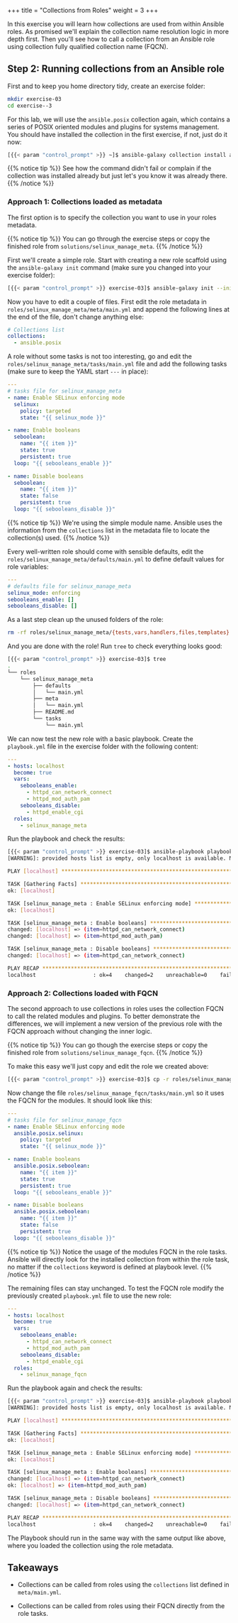 +++
title = "Collections from Roles"
weight = 3
+++

In this exercise you will learn how collections are used from within Ansible roles. As promised we'll explain the collection name resolution logic in more depth first. Then you'll see how to call a collection from an Ansible role using collection fully qualified collection name (FQCN).

## Step 2: Running collections from an Ansible role

First and to keep you home directory tidy, create an exercise folder:

```bash
mkdir exercise-03
cd exercise--3
```

For this lab, we will use the `ansible.posix` collection again, which contains a series of POSIX
oriented modules and plugins for systems management. You should have installed the collection in the first exercise, if not, just do it now:

```bash
[{{< param "control_prompt" >}} ~]$ ansible-galaxy collection install ansible.posix
```

{{% notice tip %}}
See how the command didn't fail or complain if the collection was installed already but just let's you know it was already there.
{{% /notice %}}

### Approach 1: Collections loaded as metadata

The first option is to specify the collection you want to use in your roles metadata.

{{% notice tip %}}
You can go through the exercise steps or copy the finished role from `solutions/selinux_manage_meta`.
{{% /notice %}}

First we'll create a simple role. Start with creating a new role scaffold using the `ansible-galaxy init` command (make sure you changed into your exercise folder):

```bash
[{{< param "control_prompt" >}} exercise-03]$ ansible-galaxy init --init-path roles selinux_manage_meta
```

Now you have to edit a couple of files. First edit the role metadata in `roles/selinux_manage_meta/meta/main.yml` and append the following lines at the end of the file, don't change anything else:

```yaml
# Collections list
collections:
  - ansible.posix
```

A role without some tasks is not too interesting, go and edit the `roles/selinux_manage_meta/tasks/main.yml` file and add the following tasks (make sure to keep the YAML start `---` in place):

```yaml
---
# tasks file for selinux_manage_meta
- name: Enable SELinux enforcing mode
  selinux:
    policy: targeted
    state: "{{ selinux_mode }}"

- name: Enable booleans
  seboolean:
    name: "{{ item }}"
    state: true
    persistent: true
  loop: "{{ sebooleans_enable }}"

- name: Disable booleans
  seboolean:
    name: "{{ item }}"
    state: false
    persistent: true
  loop: "{{ sebooleans_disable }}"
```

{{% notice tip %}}
We're using the simple module name. Ansible uses the information from the `collections` list in the metadata file to locate the collection(s) used.
{{% /notice %}}

Every well-written role should come with sensible defaults, edit the `roles/selinux_manage_meta/defaults/main.yml` to define default values for role variables:

```yaml
---
# defaults file for selinux_manage_meta
selinux_mode: enforcing
sebooleans_enable: []
sebooleans_disable: []
```

As a last step clean up the unused folders of the role:

```bash
rm -rf roles/selinux_manage_meta/{tests,vars,handlers,files,templates}
```

And you are done with the role! Run `tree` to check everything looks good:

```bash
[{{< param "control_prompt" >}} exercise-03]$ tree
.
└── roles
    └── selinux_manage_meta
        ├── defaults
        │   └── main.yml
        ├── meta
        │   └── main.yml
        ├── README.md
        └── tasks
            └── main.yml
```

We can now test the new role with a basic playbook. Create the `playbook.yml` file in the exercise folder with the following content:

```yaml
---
- hosts: localhost
  become: true
  vars:
    sebooleans_enable:
      - httpd_can_network_connect
      - httpd_mod_auth_pam
    sebooleans_disable:
      - httpd_enable_cgi
  roles:
    - selinux_manage_meta
```

Run the playbook and check the results:

```bash
[{{< param "control_prompt" >}} exercise-03]$ ansible-playbook playbook.yml
[WARNING]: provided hosts list is empty, only localhost is available. Note that the implicit localhost does not match 'all'

PLAY [localhost] ******************************************************************************************************

TASK [Gathering Facts] ************************************************************************************************
ok: [localhost]

TASK [selinux_manage_meta : Enable SELinux enforcing mode] ************************************************************
ok: [localhost]

TASK [selinux_manage_meta : Enable booleans] **************************************************************************
changed: [localhost] => (item=httpd_can_network_connect)
changed: [localhost] => (item=httpd_mod_auth_pam)

TASK [selinux_manage_meta : Disable booleans] *************************************************************************
changed: [localhost] => (item=httpd_can_network_connect)

PLAY RECAP ************************************************************************************************************
localhost                  : ok=4    changed=2    unreachable=0    failed=0    skipped=0    rescued=0    ignored=0
```

### Approach 2: Collections loaded with FQCN

The second approach to use collections in roles uses the collection FQCN to call the related modules and plugins. To better demonstrate the differences, we will implement a new version of the previous role with the FQCN approach without changing the inner logic.

{{% notice tip %}}
You can go though the exercise steps or copy the finished role from `solutions/selinux_manage_fqcn`.
{{% /notice %}}

To make this easy we'll just copy and edit the role we created above:

```bash
[{{< param "control_prompt" >}} exercise-03]$ cp -r roles/selinux_manage_meta/ roles/selinux_manage_fqcn
```

Now change the file `roles/selinux_manage_fqcn/tasks/main.yml` so it uses the FQCN for the modules. It should look like this:

```yaml
---
# tasks file for selinux_manage_fqcn
- name: Enable SELinux enforcing mode
  ansible.posix.selinux:
    policy: targeted
    state: "{{ selinux_mode }}"

- name: Enable booleans
  ansible.posix.seboolean:
    name: "{{ item }}"
    state: true
    persistent: true
  loop: "{{ sebooleans_enable }}"

- name: Disable booleans
  ansible.posix.seboolean:
    name: "{{ item }}"
    state: false
    persistent: true
  loop: "{{ sebooleans_disable }}"
```

{{% notice tip %}}
Notice the usage of the modules FQCN in the role tasks. Ansible will directly look for the installed collection from within the role task, no matter if the `collections` keyword is defined at playbook level.
{{% /notice %}}

The remaining files can stay unchanged. To test the FQCN role modify the previously created `playbook.yml` file to use the new role:

```yaml
---
- hosts: localhost
  become: true
  vars:
    sebooleans_enable:
      - httpd_can_network_connect
      - httpd_mod_auth_pam
    sebooleans_disable:
      - httpd_enable_cgi
  roles:
    - selinux_manage_fqcn
```

Run the playbook again and check the results:

```bash
[{{< param "control_prompt" >}} exercise-03]$ ansible-playbook playbook.yml
[WARNING]: provided hosts list is empty, only localhost is available. Note that the implicit localhost does not match 'all'

PLAY [localhost] ******************************************************************************************************

TASK [Gathering Facts] ************************************************************************************************
ok: [localhost]

TASK [selinux_manage_meta : Enable SELinux enforcing mode] ************************************************************
ok: [localhost]

TASK [selinux_manage_meta : Enable booleans] **************************************************************************
changed: [localhost] => (item=httpd_can_network_connect)
ok: [localhost] => (item=httpd_mod_auth_pam)

TASK [selinux_manage_meta : Disable booleans] *************************************************************************
changed: [localhost] => (item=httpd_can_network_connect)

PLAY RECAP ************************************************************************************************************
localhost                  : ok=4    changed=2    unreachable=0    failed=0    skipped=0    rescued=0    ignored=0
```

The Playbook should run in the same way with the same output like above, where you loaded the collection using the role metadata.

## Takeaways

- Collections can be called from roles using the `collections` list defined in `meta/main.yml`.

- Collections can be called from roles using their FQCN directly from the role tasks.
